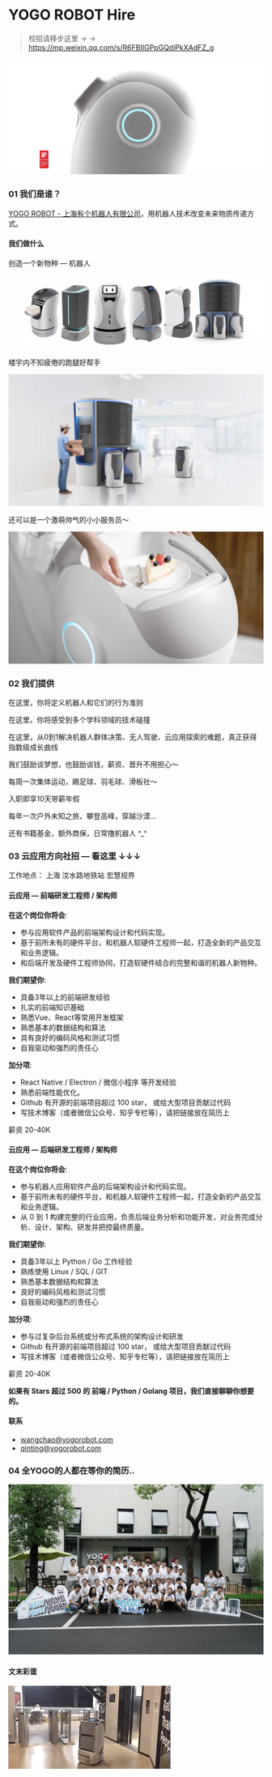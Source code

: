YOGO ROBOT Hire
===============

> 校招请移步这里 → → https://mp.weixin.qq.com/s/R6FBIIGPpGQdiPkXAdFZ_g

![](images/1.jpeg)

### 01 我们是谁？

[YOGO ROBOT - 上海有个机器人有限公司](https://www.yogorobot.com/)，用机器人技术改变未来物质传递方式。

#### 我们做什么

创造一个新物种 — 机器人

![](images/2.png)

楼宇内不知疲倦的跑腿好帮手

![](images/3.jpeg)

还可以是一个激萌帅气的小小服务员～

![](images/4.jpeg)

### 02 我们提供

在这里，你将定义机器人和它们的行为准则

在这里，你将感受到多个学科领域的技术碰撞

在这里，从0到1解决机器人群体决策、无人驾驶、云应用探索的难题，真正获得指数级成长曲线

我们鼓励谈梦想，也鼓励谈钱，薪资、晋升不用担心～

每周一次集体运动，踢足球、羽毛球、滑板社～

入职即享10天带薪年假

每年一次户外未知之旅，攀登高峰，穿越沙漠...

还有书籍基金，额外商保，日常撸机器人 ^_^

### 03 云应用方向社招 — 看这里 ↓↓↓


工作地点： 上海 汶水路地铁站 宏慧视界


#### 云应用 — 前端研发工程师 / 架构师

**在这个岗位你将会**:

* 参与应用软件产品的前端架构设计和代码实现。
* 基于前所未有的硬件平台，和机器人软硬件工程师一起，打造全新的产品交互和业务逻辑。
* 和后端开发及硬件工程师协同，打造软硬件结合的完整和谐的机器人新物种。

**我们期望你**:

* 具备3年以上的前端研发经验
* 扎实的前端知识基础
* 熟悉Vue、React等常用开发框架
* 熟悉基本的数据结构和算法
* 具有良好的编码风格和测试习惯
* 自我驱动和强烈的责任心

**加分项**:

* React Native / Electron / 微信小程序 等开发经验
* 熟悉前端性能优化。
* Github 有开源的前端项目超过 100 star， 或给大型项目贡献过代码
* 写技术博客（或者微信公众号、知乎专栏等），请把链接放在简历上

薪资 20-40K

#### 云应用 — 后端研发工程师 / 架构师

**在这个岗位你将会**:

* 参与机器人应用软件产品的后端架构设计和代码实现。
* 基于前所未有的硬件平台，和机器人软硬件工程师一起，打造全新的产品交互和业务逻辑。
* 从 0 到 1 构建完整的行业应用，负责后端业务分析和功能开发，对业务完成分析、设计、架构、研发并把控最终质量。

**我们期望你**:

* 具备3年以上 Python / Go 工作经验
* 熟练使用 Linux / SQL / GIT
* 熟悉基本数据结构和算法
* 良好的编码风格和测试习惯
* 自我驱动和强烈的责任心

**加分项**:

* 参与过复杂后台系统或分布式系统的架构设计和研发
* Github 有开源的前端项目超过 100 star， 或给大型项目贡献过代码
* 写技术博客（或者微信公众号、知乎专栏等），请把链接放在简历上

薪资 20-40K

**如果有 Stars 超过 500 的 前端 / Python / Golang 项目，我们直接聊聊你想要的。**

#### 联系

* [wangchao@yogorobot.com](mailto:wangchao@yogorobot.com)
* [qinting@yogorobot.com](mailto:qinting@yogorobot.com)

### 04 全YOGO的人都在等你的简历..

![](images/5.jpeg)

#### 文末彩蛋

![](images/7.gif)
